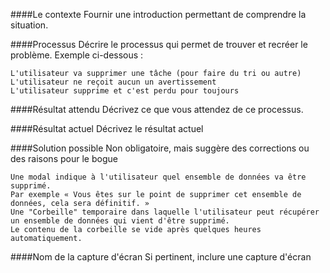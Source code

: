 
####Le contexte
Fournir une introduction permettant de comprendre la situation.

####Processus
Décrire le processus qui permet de trouver et recréer le problème. 
Exemple ci-dessous :

    L'utilisateur va supprimer une tâche (pour faire du tri ou autre)
    L'utilisateur ne reçoit aucun un avertissement
    L'utilisateur supprime et c'est perdu pour toujours

####Résultat attendu
Décrivez ce que vous attendez de ce processus.

####Résultat actuel
Décrivez le résultat actuel

####Solution possible
Non obligatoire, mais suggère des corrections ou des raisons pour le bogue

    Une modal indique à l'utilisateur quel ensemble de données va être supprimé.
    Par exemple « Vous êtes sur le point de supprimer cet ensemble de données, cela sera définitif. »
    Une "Corbeille" temporaire dans laquelle l'utilisateur peut récupérer un ensemble de données qui vient d'être supprimé. 
    Le contenu de la corbeille se vide après quelques heures automatiquement.

####Nom de la capture d'écran
Si pertinent, inclure une capture d'écran